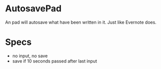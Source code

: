 AutosavePad
===========
An pad will autosave what have been written in it.
Just like Evernote does.

Specs
=====
* no input, no save
* save if 10 seconds passed after last input
